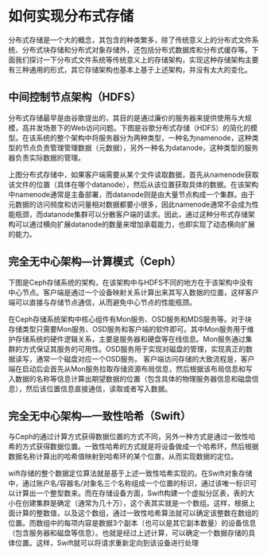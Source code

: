 如何实现分布式存储
===

分布式存储是一个大的概念，其包含的种类繁多，除了传统意义上的分布式文件系统、分布式块存储和分布式对象存储外，还包括分布式数据库和分布式缓存等。下面我们探讨一下分布式文件系统等传统意义上的存储架构，实现这种存储架构主要有三种通用的形式，其它存储架构也基本上基于上述架构，并没有太大的变化。

中间控制节点架构（HDFS）
---

分布式存储最早是由谷歌提出的，其目的是通过廉价的服务器来提供使用与大规模，高并发场景下的Web访问问题。下图是谷歌分布式存储（HDFS）的简化的模型。在该系统的整个架构中将服务器分为两种类型，一种名为namenode，这种类型的节点负责管理管理数据（元数据），另外一种名为datanode，这种类型的服务器负责实际数据的管理。

上图分布式存储中，如果客户端需要从某个文件读取数据，首先从namenode获取该文件的位置（具体在哪个datanode），然后从该位置获取具体的数据。在该架构中namenode通常是主备部署，而datanode则是由大量节点构成一个集群。由于元数据的访问频度和访问量相对数据都要小很多，因此namenode通常不会成为性能瓶颈，而datanode集群可以分散客户端的请求。因此，通过这种分布式存储架构可以通过横向扩展datanode的数量来增加承载能力，也即实现了动态横向扩展的能力。

完全无中心架构—计算模式（Ceph）
---

下图是Ceph存储系统的架构，在该架构中与HDFS不同的地方在于该架构中没有中心节点。客户端是通过一个设备映射关系计算出来其写入数据的位置，这样客户端可以直接与存储节点通信，从而避免中心节点的性能瓶颈。

在Ceph存储系统架构中核心组件有Mon服务、OSD服务和MDS服务等。对于块存储类型只需要Mon服务、OSD服务和客户端的软件即可。其中Mon服务用于维护存储系统的硬件逻辑关系，主要是服务器和硬盘等在线信息。Mon服务通过集群的方式保证其服务的可用性。OSD服务用于实现对磁盘的管理，实现真正的数据读写，通常一个磁盘对应一个OSD服务。
客户端访问存储的大致流程是，客户端在启动后会首先从Mon服务拉取存储资源布局信息，然后根据该布局信息和写入数据的名称等信息计算出期望数据的位置（包含具体的物理服务器信息和磁盘信息），然后该位置信息直接通信，读取或者写入数据。

完全无中心架构—一致性哈希（Swift）
---

与Ceph的通过计算方式获得数据位置的方式不同，另外一种方式是通过一致性哈希的方式获得数据位置。一致性哈希的方式就是将设备做成一个哈希环，然后根据数据名称计算出的哈希值映射到哈希环的某个位置，从而实现数据的定位。

wift存储的整个数据定位算法就是基于上述一致性哈希实现的。在Swift对象存储中，通过账户名/容器名/对象名三个名称组成一个位置的标识，通过该唯一标识可以计算出一个整型数来。而在存储设备方面，Swift构建一个虚拟分区表，表的大小在创建集群是确定（通常为几十万），这个表其实就是一个数组。这样，根据上面计算的整数值，以及这个数组，通过一致性哈希算法就可以确定该整数在数组的位置。而数组中的每项内容是数据3个副本（也可以是其它副本数量）的设备信息（包含服务器和磁盘等信息）。也就是经过上述计算，可以确定一个数据存储的具体位置。这样，Swift就可以将请求重新定向到该设备进行处理

